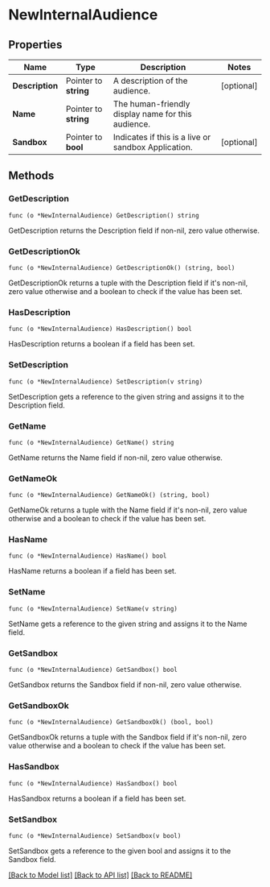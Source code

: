 # NewInternalAudience

## Properties

Name | Type | Description | Notes
------------ | ------------- | ------------- | -------------
**Description** | Pointer to **string** | A description of the audience. | [optional] 
**Name** | Pointer to **string** | The human-friendly display name for this audience. | 
**Sandbox** | Pointer to **bool** | Indicates if this is a live or sandbox Application. | [optional] 

## Methods

### GetDescription

`func (o *NewInternalAudience) GetDescription() string`

GetDescription returns the Description field if non-nil, zero value otherwise.

### GetDescriptionOk

`func (o *NewInternalAudience) GetDescriptionOk() (string, bool)`

GetDescriptionOk returns a tuple with the Description field if it's non-nil, zero value otherwise
and a boolean to check if the value has been set.

### HasDescription

`func (o *NewInternalAudience) HasDescription() bool`

HasDescription returns a boolean if a field has been set.

### SetDescription

`func (o *NewInternalAudience) SetDescription(v string)`

SetDescription gets a reference to the given string and assigns it to the Description field.

### GetName

`func (o *NewInternalAudience) GetName() string`

GetName returns the Name field if non-nil, zero value otherwise.

### GetNameOk

`func (o *NewInternalAudience) GetNameOk() (string, bool)`

GetNameOk returns a tuple with the Name field if it's non-nil, zero value otherwise
and a boolean to check if the value has been set.

### HasName

`func (o *NewInternalAudience) HasName() bool`

HasName returns a boolean if a field has been set.

### SetName

`func (o *NewInternalAudience) SetName(v string)`

SetName gets a reference to the given string and assigns it to the Name field.

### GetSandbox

`func (o *NewInternalAudience) GetSandbox() bool`

GetSandbox returns the Sandbox field if non-nil, zero value otherwise.

### GetSandboxOk

`func (o *NewInternalAudience) GetSandboxOk() (bool, bool)`

GetSandboxOk returns a tuple with the Sandbox field if it's non-nil, zero value otherwise
and a boolean to check if the value has been set.

### HasSandbox

`func (o *NewInternalAudience) HasSandbox() bool`

HasSandbox returns a boolean if a field has been set.

### SetSandbox

`func (o *NewInternalAudience) SetSandbox(v bool)`

SetSandbox gets a reference to the given bool and assigns it to the Sandbox field.


[[Back to Model list]](../README.md#documentation-for-models) [[Back to API list]](../README.md#documentation-for-api-endpoints) [[Back to README]](../README.md)


